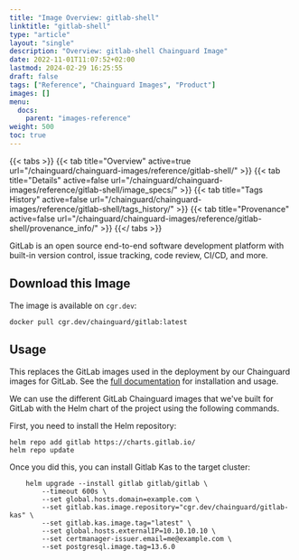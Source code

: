 ```yaml
---
title: "Image Overview: gitlab-shell"
linktitle: "gitlab-shell"
type: "article"
layout: "single"
description: "Overview: gitlab-shell Chainguard Image"
date: 2022-11-01T11:07:52+02:00
lastmod: 2024-02-29 16:25:55
draft: false
tags: ["Reference", "Chainguard Images", "Product"]
images: []
menu: 
  docs: 
    parent: "images-reference"
weight: 500
toc: true
---
```


{{< tabs >}}
{{< tab title="Overview" active=true url="/chainguard/chainguard-images/reference/gitlab-shell/" >}}
{{< tab title="Details" active=false url="/chainguard/chainguard-images/reference/gitlab-shell/image_specs/" >}}
{{< tab title="Tags History" active=false url="/chainguard/chainguard-images/reference/gitlab-shell/tags_history/" >}}
{{< tab title="Provenance" active=false url="/chainguard/chainguard-images/reference/gitlab-shell/provenance_info/" >}}
{{</ tabs >}}



<!--overview:start-->
GitLab is an open source end-to-end software development platform with built-in version control, issue tracking, code review, CI/CD, and more.
<!--overview:end-->

<!--getting:start-->
## Download this Image
The image is available on `cgr.dev`:

```
docker pull cgr.dev/chainguard/gitlab:latest
```
<!--getting:end-->

<!--body:start-->
## Usage

This replaces the GitLab images used in the deployment by our Chainguard images for GitLab.
See the [full documentation](https://docs.gitlab.com/charts/) for installation and usage.

We can use the different GitLab Chainguard images that we've built for GitLab with the Helm chart of the project using the following commands.

First, you need to install the Helm repository:

```shell
helm repo add gitlab https://charts.gitlab.io/
helm repo update
```

Once you did this, you can install Gitlab Kas to the target cluster:

```shell
    helm upgrade --install gitlab gitlab/gitlab \
        --timeout 600s \
        --set global.hosts.domain=example.com \
        --set gitlab.kas.image.repository="cgr.dev/chainguard/gitlab-kas" \
        --set gitlab.kas.image.tag="latest" \
        --set global.hosts.externalIP=10.10.10.10 \
        --set certmanager-issuer.email=me@example.com \
        --set postgresql.image.tag=13.6.0
```
<!--body:end-->

